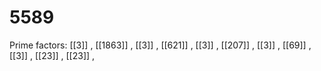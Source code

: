 # 5589

Prime factors: [[3]] , [[1863]] , [[3]] , [[621]] , [[3]] , [[207]] , [[3]] , [[69]] , [[3]] , [[23]] , [[23]] , 